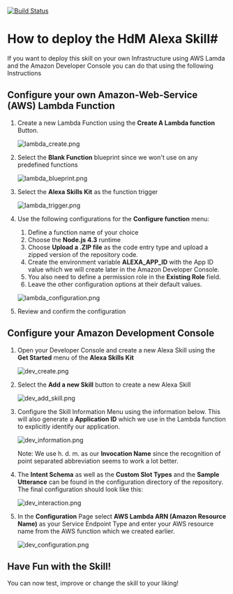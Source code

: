 [![Build Status](http://ec2-35-156-28-255.eu-central-1.compute.amazonaws.com/jenkins/buildStatus/icon?job=chatbot/alexa-skill-tests)](http://ec2-35-156-28-255.eu-central-1.compute.amazonaws.com/jenkins/job/chatbot/job/alexa-skill-tests/)

# How to deploy the HdM Alexa Skill#
If you want to deploy this skill on your own Infrastructure using AWS Lamda and the Amazon Developer Console you can do that using the following Instructions

## Configure your own Amazon-Web-Service (AWS) Lambda Function ##
1. Create a new Lambda Function using the **Create A Lambda function** Button.

     ![lambda_create.png](https://bitbucket.org/repo/6bxeyX/images/570576051-lambda_create.png)

2. Select the **Blank Function** blueprint since we won't use on any predefined functions

     ![lambda_blueprint.png](https://bitbucket.org/repo/6bxeyX/images/3656192241-lambda_blueprint.png)

3. Select the **Alexa Skills Kit** as the function trigger

     ![lambda_trigger.png](https://bitbucket.org/repo/6bxeyX/images/138716980-lambda_trigger.png)

4. Use the following configurations for the **Configure function** menu:
     1. Define a function name of your choice
     2. Choose the **Node.js 4.3** runtime
     3. Choose **Upload a .ZIP file** as the code entry type and upload a  zipped version of the repository code.
     4. Create the environment variable **ALEXA_APP_ID** with the App ID value which we will create later in the Amazon Developer Console.
     5. You also need to define a permission role in the **Existing Role** field.
     6. Leave the other configuration options at their default values.

     ![lambda_configuration.png](https://bitbucket.org/repo/6bxeyX/images/1626128646-lambda_configuration.png)

5. Review and confirm the configuration

## Configure your Amazon Development Console ##

1. Open your Developer Console and create a new Alexa Skill using the **Get Started** menu of the **Alexa Skills Kit**

     ![dev_create.png](https://bitbucket.org/repo/6bxeyX/images/3441174509-dev_create.png)

2. Select the **Add a new Skill** button to create a new Alexa Skill

     ![dev_add_skill.png](https://bitbucket.org/repo/6bxeyX/images/3222543683-dev_add_skill.png)

3. Configure the Skill Information Menu using the information below. This will also generate a **Application ID** which we use in the Lambda function to explicitly identify our application.

     ![dev_information.png](https://bitbucket.org/repo/6bxeyX/images/2648754973-dev_information.png)

     Note: We use h. d. m. as our **Invocation Name** since the recognition of point separated abbreviation seems to work a lot better.

4. The **Intent Schema** as well as the **Custom Slot Types** and the **Sample Utterance** can be found in the configuration directory of the repository.
The final configuration should look like this:

     ![dev_interaction.png](https://bitbucket.org/repo/6bxeyX/images/3734629936-dev_interaction.png)

5. In the **Configuration** Page select **AWS Lambda ARN (Amazon Resource Name)** as your Service Endpoint Type and enter your AWS resource name from the AWS function which we created earlier.

     ![dev_configuration.png](https://bitbucket.org/repo/6bxeyX/images/1660899815-dev_configuration.png)

## Have Fun with the Skill! ##
You can now test, improve or change the skill to your liking!